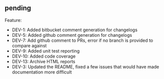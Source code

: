 ## pending

Feature:
  * DEV-1: Added bitbucket comment generation for changelogs
  * DEV-5: Added github comment generation for changelogs
  * DEV-7: Add github comment to PRs, error if no branch is provided to compare against
  * DEV-9: Added unit test reporting
  * DEV-10: Added code coverage
  * DEV-13: Archive HTML reports
  * DEV-3: Updated the README, fixed a few issues that would have made documentation more difficult
